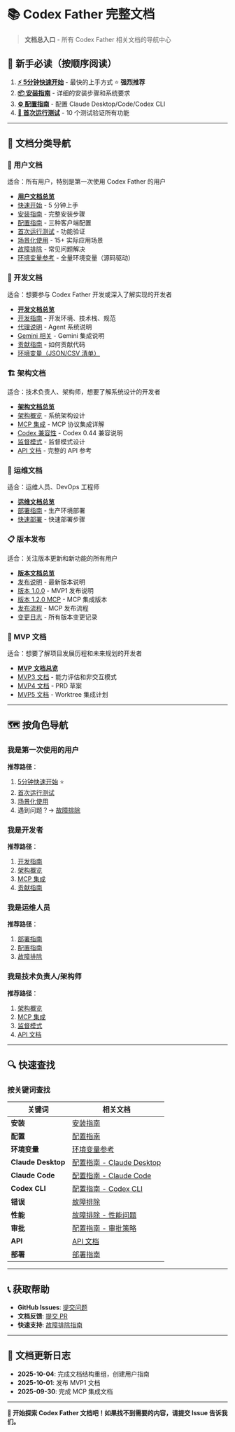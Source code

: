# 📚 Codex Father 完整文档

> **文档总入口** - 所有 Codex Father 相关文档的导航中心

## 🚀 新手必读（按顺序阅读）

1. **[⚡ 5分钟快速开始](user/quick-start.md)** - 最快的上手方式 ⭐ **强烈推荐**
2. **[📦 安装指南](user/installation.md)** - 详细的安装步骤和系统要求
3. **[⚙️ 配置指南](user/configuration.md)** - 配置 Claude Desktop/Code/Codex CLI
4. **[🚀 首次运行测试](user/first-run.md)** - 10 个测试验证所有功能

---

## 📖 文档分类导航

### 👤 用户文档

适合：所有用户，特别是第一次使用 Codex Father 的用户

- **[用户文档总览](user/README.md)**
- [快速开始](user/quick-start.md) - 5 分钟上手
- [安装指南](user/installation.md) - 完整安装步骤
- [配置指南](user/configuration.md) - 三种客户端配置
- [首次运行测试](user/first-run.md) - 功能验证
- [场景化使用](user/use-cases/README.md) - 15+ 实际应用场景
- [故障排除](user/troubleshooting.md) - 常见问题解决
- [环境变量参考](../docs/environment-variables-reference.md) - 全量环境变量（源码驱动）

### 🔧 开发文档

适合：想要参与 Codex Father 开发或深入了解实现的开发者

- **[开发文档总览](developer/README.md)**
- [开发指南](developer/DEVELOPMENT.md) - 开发环境、技术栈、规范
- [代理说明](../AGENTS.md) - Agent 系统说明
- [Gemini 相关](developer/GEMINI.md) - Gemini 集成说明
- [贡献指南](developer/contributing.md) - 如何贡献代码
- [环境变量（JSON/CSV 清单）](environment-variables-reference.md#机器可读导出)

### 🏗️ 架构文档

适合：技术负责人、架构师，想要了解系统设计的开发者

- **[架构文档总览](architecture/README.md)**
- [架构概览](architecture/overview.md) - 系统架构设计
- [MCP 集成](architecture/mcp-integration.md) - MCP 协议集成详解
- [Codex 兼容性](architecture/codex-0.44-compatibility.md) - Codex 0.44 兼容说明
- [监督模式](architecture/supervision-patterns.md) - 监督模式设计
- [API 文档](architecture/api/) - 完整的 API 参考

### 🚀 运维文档

适合：运维人员、DevOps 工程师

- **[运维文档总览](operations/README.md)**
- [部署指南](operations/DEPLOY.md) - 生产环境部署
- [快速部署](operations/QUICK_DEPLOY.md) - 快速部署步骤

### 📋 版本发布

适合：关注版本更新和新功能的所有用户

- **[版本文档总览](releases/README.md)**
- [发布说明](releases/RELEASE_NOTES.md) - 最新版本说明
- [版本 1.0.0](releases/VERSION_1.0.0.md) - MVP1 发布说明
- [版本 1.2.0 MCP](releases/VERSION_MCP_1.2.0.md) - MCP 集成版本
- [发布流程](releases/RELEASE_FLOW_MCP.md) - MCP 发布流程
- [变更日志](../CHANGELOG.md) - 所有版本变更记录

### 🎯 MVP 文档

适合：想要了解项目发展历程和未来规划的开发者

- **[MVP 文档总览](mvp/README.md)**
- [MVP3 文档](mvp/mvp3/) - 能力评估和非交互模式
- [MVP4 文档](mvp/mvp4/) - PRD 草案
- [MVP5 文档](mvp/mvp5/) - Worktree 集成计划

---

## 🗺️ 按角色导航

### 我是第一次使用的用户

**推荐路径**：

1. [5分钟快速开始](user/quick-start.md) ⭐
2. [首次运行测试](user/first-run.md)
3. [场景化使用](user/use-cases/README.md)
4. 遇到问题？→ [故障排除](user/troubleshooting.md)

### 我是开发者

**推荐路径**：

1. [开发指南](developer/DEVELOPMENT.md)
2. [架构概览](architecture/overview.md)
3. [MCP 集成](architecture/mcp-integration.md)
4. [贡献指南](developer/contributing.md)

### 我是运维人员

**推荐路径**：

1. [部署指南](operations/DEPLOY.md)
2. [配置指南](user/configuration.md#高级配置)
3. [故障排除](user/troubleshooting.md)

### 我是技术负责人/架构师

**推荐路径**：

1. [架构概览](architecture/overview.md)
2. [MCP 集成](architecture/mcp-integration.md)
3. [监督模式](architecture/supervision-patterns.md)
4. [API 文档](architecture/api/)

---

## 🔍 快速查找

### 按关键词查找

| 关键词             | 相关文档                                                               |
| ------------------ | ---------------------------------------------------------------------- |
| **安装**           | [安装指南](user/installation.md)                                       |
| **配置**           | [配置指南](user/configuration.md)                                      |
| **环境变量**       | [环境变量参考](environment-variables-reference.md)                     |
| **Claude Desktop** | [配置指南 - Claude Desktop](user/configuration.md#配置-claude-desktop) |
| **Claude Code**    | [配置指南 - Claude Code](user/configuration.md#配置-claude-code)       |
| **Codex CLI**      | [配置指南 - Codex CLI](user/configuration.md#配置-codex-cli-rmcp)      |
| **错误**           | [故障排除](user/troubleshooting.md)                                    |
| **性能**           | [故障排除 - 性能问题](user/troubleshooting.md#性能问题)                |
| **审批**           | [配置指南 - 审批策略](user/configuration.md#审批策略配置)              |
| **API**            | [API 文档](architecture/api/)                                          |
| **部署**           | [部署指南](operations/DEPLOY.md)                                       |

---

## 📞 获取帮助

- **GitHub Issues**:
  [提交问题](https://github.com/yuanyuanyuan/codex-father/issues)
- **文档反馈**: [提交 PR](https://github.com/yuanyuanyuan/codex-father/pulls)
- **快速支持**: [故障排除指南](user/troubleshooting.md)

---

## 📌 文档更新日志

- **2025-10-04**: 完成文档结构重组，创建用户指南
- **2025-10-01**: 发布 MVP1 文档
- **2025-09-30**: 完成 MCP 集成文档

---

**🎉 开始探索 Codex
Father 文档吧！如果找不到需要的内容，请提交 Issue 告诉我们。**
